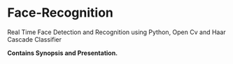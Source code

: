 # Face-Recognition
Real Time Face Detection and Recognition using Python, Open Cv and Haar Cascade Classifier

**Contains Synopsis and Presentation.**
